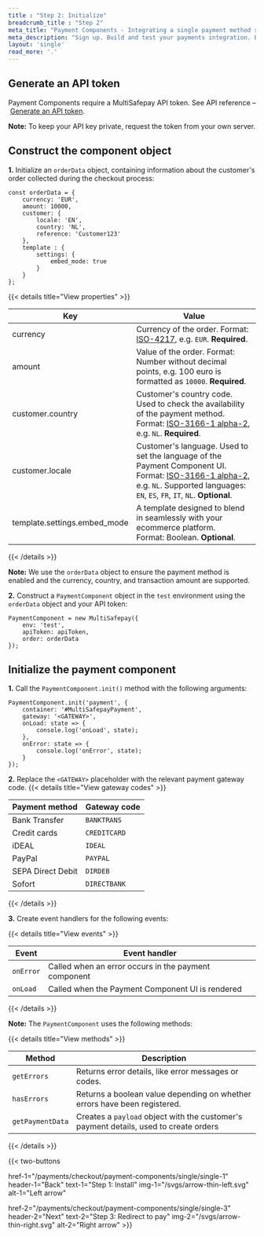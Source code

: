 ```yaml
---
title : "Step 2: Initialize"
breadcrumb_title : "Step 2"
meta_title: "Payment Components - Integrating a single payment method step 2 - MultiSafepay Docs"
meta_description: "Sign up. Build and test your payments integration. Explore our products and services. Use our API reference, SDKs, and wrappers. Get support."
layout: 'single'
read_more: '.'
--- 
```

## Generate an API token
Payment Components require a MultiSafepay API token. See API reference&nbsp;–&nbsp;[Generate an API token](/api/#generate-an-api-token).

**Note:** To keep your API key private, request the token from your own server. 

## Construct the component object

**1.** Initialize an `orderData` object, containing information about the customer's order collected during the checkout process:

```
const orderData = {
    currency: 'EUR',
    amount: 10000,
    customer: {
        locale: 'EN',
        country: 'NL',
        reference: 'Customer123'
    },
    template : {
        settings: {
            embed_mode: true
        }
    }
};
```

{{< details title="View properties" >}}

| Key | Value |
| ---- | ---- |
| currency| Currency of the order. Format: [ISO-4217](https://en.wikipedia.org/wiki/ISO_4217), e.g. `EUR`. **Required**. |
| amount| Value of the order. Format: Number without decimal points, e.g. 100 euro is formatted as `10000`. **Required**. |
| customer.country| Customer's country code. Used to check the availability of the payment method. Format: [ISO-3166-1 alpha-2](https://en.wikipedia.org/wiki/ISO_3166-1_alpha-2), e.g. `NL`. **Required**. |
|customer.locale | Customer's language. Used to set the language of the Payment Component UI. Format: [ISO-3166-1 alpha-2](https://en.wikipedia.org/wiki/ISO_3166-1_alpha-2), e.g. `NL`. Supported languages: `EN`, `ES`, `FR`, `IT`, `NL`. **Optional**.|
| template.settings.embed_mode| A template designed to blend in seamlessly with your ecommerce platform. Format:&nbsp;Boolean. **Optional**. |

{{< /details >}}

**Note:** We use the `orderData` object to ensure the payment method is enabled and the currency, country, and transaction amount are supported. 

**2.** Construct a `PaymentComponent` object in the `test` environment using the `orderData` object and your API token:

```
PaymentComponent = new MultiSafepay({
    env: 'test',
    apiToken: apiToken,
    order: orderData
});
```

## Initialize the payment component

**1.** Call the `PaymentComponent.init()` method with the following arguments:

```
PaymentComponent.init('payment', {
    container: '#MultiSafepayPayment',
    gateway: '<GATEWAY>',
    onLoad: state => {
        console.log('onLoad', state);
    },
    onError: state => {
        console.log('onError', state);
    }
});
```
**2.** Replace the `<GATEWAY>` placeholder with the relevant payment gateway code.
{{< details title="View gateway codes" >}}

| Payment method| Gateway code|
|---|---|
| Bank Transfer | `BANKTRANS` |
| Credit cards |`CREDITCARD`|
| iDEAL|`IDEAL`|
| PayPal | `PAYPAL` |
| SEPA Direct Debit | `DIRDEB` |
| Sofort | `DIRECTBANK`|

{{< /details >}}

**3.** Create event handlers for the following events:

{{< details title="View events" >}}

| Event | Event handler |
| ---- | ---- |
|`onError`| Called when an error occurs in the payment component|
|`onLoad`| Called when the Payment Component UI is rendered |

{{< /details >}}

**Note:** The `PaymentComponent` uses the following methods:

{{< details title="View methods" >}}

| Method | Description |
| ---- | ---- |
|`getErrors`| Returns error details, like error messages or codes.|
|`hasErrors`| Returns a boolean value depending on whether errors have been registered. |
|`getPaymentData`| Creates a `payload` object with the customer's payment details, used to create orders|

{{< /details >}}

{{< two-buttons

href-1="/payments/checkout/payment-components/single/single-1" header-1="Back" text-1="Step 1: Install" img-1="/svgs/arrow-thin-left.svg" alt-1="Left arrow" 

href-2="/payments/checkout/payment-components/single/single-3" header-2="Next" text-2="Step 3: Redirect to pay" img-2="/svgs/arrow-thin-right.svg" alt-2="Right arrow" >}}


